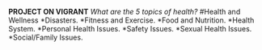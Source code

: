 **PROJECT ON VIGRANT**
*What are the 5 topics of health?* 
#Health and Wellness
*Disasters.
*Fitness and Exercise.
*Food and Nutrition.
*Health System.
*Personal Health Issues.
*Safety Issues.
*Sexual Health Issues.
*Social/Family Issues.
